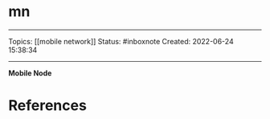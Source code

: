 # mn
---
Topics: [[mobile network]]
Status: #inboxnote
Created: 2022-06-24 15:38:34

---

**Mobile Node**

# References

